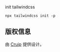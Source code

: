 init tailwindcss

```shell
npx tailwindcss init -p
```


## 版权信息

由 [Cruip](https://cruip.com/) 提供设计。